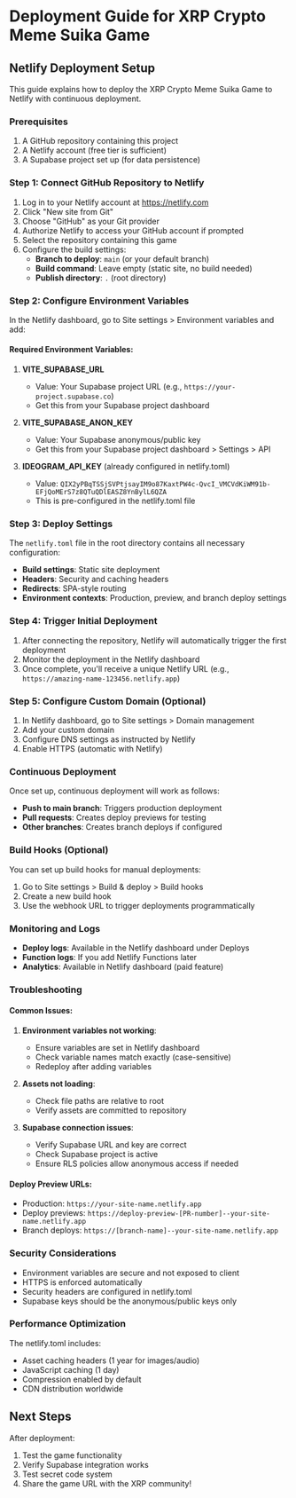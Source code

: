 # Deployment Guide for XRP Crypto Meme Suika Game

## Netlify Deployment Setup

This guide explains how to deploy the XRP Crypto Meme Suika Game to Netlify with continuous deployment.

### Prerequisites

1. A GitHub repository containing this project
2. A Netlify account (free tier is sufficient)
3. A Supabase project set up (for data persistence)

### Step 1: Connect GitHub Repository to Netlify

1. Log in to your Netlify account at https://netlify.com
2. Click "New site from Git"
3. Choose "GitHub" as your Git provider
4. Authorize Netlify to access your GitHub account if prompted
5. Select the repository containing this game
6. Configure the build settings:
   - **Branch to deploy**: `main` (or your default branch)
   - **Build command**: Leave empty (static site, no build needed)
   - **Publish directory**: `.` (root directory)

### Step 2: Configure Environment Variables

In the Netlify dashboard, go to Site settings > Environment variables and add:

#### Required Environment Variables:

1. **VITE_SUPABASE_URL**
   - Value: Your Supabase project URL (e.g., `https://your-project.supabase.co`)
   - Get this from your Supabase project dashboard

2. **VITE_SUPABASE_ANON_KEY**
   - Value: Your Supabase anonymous/public key
   - Get this from your Supabase project dashboard > Settings > API

3. **IDEOGRAM_API_KEY** (already configured in netlify.toml)
   - Value: `QIX2yPBqTSSjSVPtjsayIM9o87KaxtPW4c-QvcI_VMCVdKiWM91b-EFjQoMErS7z8QTuQDlEASZ8YnBylL6QZA`
   - This is pre-configured in the netlify.toml file

### Step 3: Deploy Settings

The `netlify.toml` file in the root directory contains all necessary configuration:

- **Build settings**: Static site deployment
- **Headers**: Security and caching headers
- **Redirects**: SPA-style routing
- **Environment contexts**: Production, preview, and branch deploy settings

### Step 4: Trigger Initial Deployment

1. After connecting the repository, Netlify will automatically trigger the first deployment
2. Monitor the deployment in the Netlify dashboard
3. Once complete, you'll receive a unique Netlify URL (e.g., `https://amazing-name-123456.netlify.app`)

### Step 5: Configure Custom Domain (Optional)

1. In Netlify dashboard, go to Site settings > Domain management
2. Add your custom domain
3. Configure DNS settings as instructed by Netlify
4. Enable HTTPS (automatic with Netlify)

### Continuous Deployment

Once set up, continuous deployment will work as follows:

- **Push to main branch**: Triggers production deployment
- **Pull requests**: Creates deploy previews for testing
- **Other branches**: Creates branch deploys if configured

### Build Hooks (Optional)

You can set up build hooks for manual deployments:

1. Go to Site settings > Build & deploy > Build hooks
2. Create a new build hook
3. Use the webhook URL to trigger deployments programmatically

### Monitoring and Logs

- **Deploy logs**: Available in the Netlify dashboard under Deploys
- **Function logs**: If you add Netlify Functions later
- **Analytics**: Available in Netlify dashboard (paid feature)

### Troubleshooting

#### Common Issues:

1. **Environment variables not working**:
   - Ensure variables are set in Netlify dashboard
   - Check variable names match exactly (case-sensitive)
   - Redeploy after adding variables

2. **Assets not loading**:
   - Check file paths are relative to root
   - Verify assets are committed to repository

3. **Supabase connection issues**:
   - Verify Supabase URL and key are correct
   - Check Supabase project is active
   - Ensure RLS policies allow anonymous access if needed

#### Deploy Preview URLs:

- Production: `https://your-site-name.netlify.app`
- Deploy previews: `https://deploy-preview-[PR-number]--your-site-name.netlify.app`
- Branch deploys: `https://[branch-name]--your-site-name.netlify.app`

### Security Considerations

- Environment variables are secure and not exposed to client
- HTTPS is enforced automatically
- Security headers are configured in netlify.toml
- Supabase keys should be the anonymous/public keys only

### Performance Optimization

The netlify.toml includes:
- Asset caching headers (1 year for images/audio)
- JavaScript caching (1 day)
- Compression enabled by default
- CDN distribution worldwide

## Next Steps

After deployment:
1. Test the game functionality
2. Verify Supabase integration works
3. Test secret code system
4. Share the game URL with the XRP community!